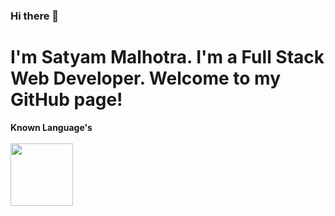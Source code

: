 ### Hi there 👋
<h1>I'm Satyam Malhotra. I'm a Full Stack Web Developer. Welcome to my GitHub page!</h1>

<b>Known Language's </b>
<br>
<br>
<img src="https://user-images.githubusercontent.com/86426325/123944125-70876d00-d9ba-11eb-877d-6e6d3e4a4ee8.png" width="100">
